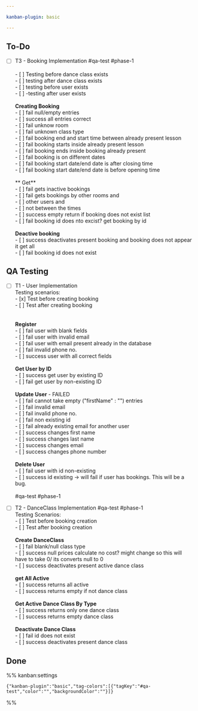 ```yaml
---

kanban-plugin: basic

---
```


## To-Do

- [ ] T3 - Booking Implementation #qa-test #phase-1<br><br>- [ ] Testing before dance class exists<br>- [ ] testing after dance class exists<br>- [ ] testing before user exists<br>- [ ] -testing after user exists<br><br>**Creating Booking**<br>- [ ] fail null/empty entries<br>- [ ] success all entries correct<br>- [ ] fail unknow room<br>- [ ] fail unknown class type<br>- [ ] fail booking end and start time between already present lesson<br>- [ ] fail booking starts inside already present lesson<br>- [ ] fail booking ends inside booking already present <br>- [ ] fail booking is on different dates<br>- [ ] fail booking start date/end date is after closing time<br>- [ ] fail booking start date/end date is before opening time<br><br>** Get**<br>- [ ] fail gets inactive bookings<br>- [ ] fail gets bookings by other rooms and <br>- [ ] other users and <br>- [ ] not between the times<br>- [ ] success empty return if booking does not exist list<br>- [ ] fail booking id does nto excist? get booking by id<br><br>**Deactive booking**<br>- [ ] success deactivates present booking and booking does not appear it get all<br>- [ ] fail booking id does not exist


## QA Testing

- [ ] T1 - User Implementation<br>Testing scenarios:<br>- [x] Test before creating booking<br>- [ ] Test after creating booking<br><br><br>**Register**<br>- [ ] fail user with blank fields<br>- [ ] fail user with invalid email<br>- [ ] fail user with email present already in the database<br>- [ ] fail invalid phone no.<br>- [ ] success user with all correct fields<br><br>**Get User by ID**<br>- [ ] success get user by existing ID<br>- [ ] fail get user by non-existing ID<br><br>**Update User** - FAILED<br>- [ ] fail cannot take empty ("firstName" : "") entries<br>- [ ] fail invalid email <br>- [ ] fail invalid phone no.<br>- [ ] fail non existing id<br>- [ ] fail already existing email for another user<br>- [ ] success changes first name<br>- [ ] success changes last name<br>- [ ] success changes email<br>- [ ] success changes phone number<br><br>**Delete User**<br>- [ ] fail user with id non-existing<br>- [ ] success id existing -> will fail if user has bookings. This will be a bug.<br><br> #qa-test #phase-1
- [ ] T2 - DanceClass Implementation #qa-test #phase-1<br>Testing Scenarios:<br>- [ ] Test before booking creation<br>- [ ] Test after booking creation<br><br>**Create DanceClass**<br>- [ ] fail blank/null class type<br>- [ ] success null prices calculate no cost? might change so this will have to take 0/ its converts null to 0<br>- [ ] success deactivates present active dance class<br><br>**get All Active**<br>- [ ] success returns all active <br>- [ ] success returns empty if not dance class<br><br>**Get Active Dance Class By Type**<br>- [ ] success returns only one dance class<br>- [ ] success returns empty dance class<br><br>**Deactivate Dance Class**<br>- [ ] fail id does not exist<br>- [ ]  success deactivates present dance class


## Done





%% kanban:settings
```
{"kanban-plugin":"basic","tag-colors":[{"tagKey":"#qa-test","color":"","backgroundColor":""}]}
```
%%